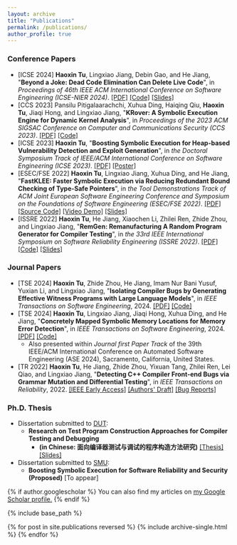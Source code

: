 ```yaml
---
layout: archive
title: "Publications"
permalink: /publications/
author_profile: true
---
```

### Conference Papers
* [ICSE 2024] **Haoxin Tu**, Lingxiao Jiang, Debin Gao, and He Jiang, "**Beyond a Joke: Dead Code Elimination Can Delete Live Code**", in *Proceedings of 46th IEEE ACM International Conference on Software Engineering (ICSE-NIER 2024)*. [[PDF]](https://haoxintu.github.io/files/icse2024-nier-camera-ready.pdf) [[Code]](https://github.com/haoxintu/Xdead) [[Slides]](https://haoxintu.github.io/files/Xdead-ICSE-NIER-slides.pdf)
 * [CCS 2023] Pansilu Pitigalaarachchi, Xuhua Ding, Haiqing Qiu, **Haoxin Tu**, Jiaqi Hong, and Lingxiao Jiang, "**KRover: A Symbolic Execution Engine for Dynamic Kernel Analysis**", in *Proceedings of the 2023 ACM SIGSAC Conference on Computer and Communications Security (CCS 2023)*. [[PDF]](https://haoxintu.github.io/files/ccs2023_krover.pdf) [[Code]](https://github.com/KRoverSystems/KRover)
 * [ICSE 2023] **Haoxin Tu**, "**Boosting Symbolic Execution for Heap-based Vulnerability Detection and Exploit Generation**", in *the Doctoral Symposium Track of IEEE/ACM International Conference on Software Engineering (ICSE 2023)*. [[PDF]](https://haoxintu.github.io/files/icse23-ds-paper.pdf) [[Poster]](https://haoxintu.github.io/files/icse23-ds-poster.pdf)
 * [ESEC/FSE 2022] **Haoxin Tu**, Lingxiao Jiang, Xuhua Ding, and He Jiang, "**FastKLEE: Faster Symbolic Execution via Reducing Redundant Bound Checking of Type-Safe Pointers**", in *the Tool Demonstrations Track of ACM Joint European Software Engineering Conference and Symposium on the Foundations of Software Engineering (ESEC/FSE 2022)*. [[PDF]](https://haoxintu.github.io/files/fse2022-FastKLEE.pdf) [[Source Code]](https://github.com/haoxintu/FastKLEE) [[Video Demo]](https://youtu.be/iLLlZD384zM) [[Slides]](https://haoxintu.github.io/files/FastKLEE-slides.pdf)
 * [ISSRE 2022] **Haoxin Tu**, He Jiang, Xiaochen Li, Zhilei Ren, Zhide Zhou, and Lingxiao Jiang, "**RemGen: Remanufacturing A Random Program Generator for Compiler Testing**", in *the 33rd IEEE International Symposium on Software Reliability Engineering (ISSRE 2022)*. [[PDF]](https://haoxintu.github.io/files/issre2022-camera-ready.pdf) [[Code]](https://github.com/haoxintu/RemCCG) [[Slides]](https://haoxintu.github.io/files/RemGen-slides.pdf)


### Journal Papers
 * [TSE 2024] **Haoxin Tu**, Zhide Zhou, He Jiang, Imam Nur Bani Yusuf, Yuxian Li, and Lingxiao Jiang, "**Isolating Compiler Bugs by Generating Effective Witness Programs with Large Language Models**", in *IEEE Transactions on Software Engineering*, 2024. [[PDF]](https://arxiv.org/pdf/2307.00593.pdf) [[Code]](https://github.com/haoxintu/LLM4CBI)
 * [TSE 2024] **Haoxin Tu**, Lingxiao Jiang, Jiaqi Hong, Xuhua Ding, and He Jiang, "**Concretely Mapped Symbolic Memory Locations for Memory Error Detection**", in *IEEE Transactions on Software Engineering*, 2024. [[PDF]](https://haoxintu.github.io/files/SymLoc_TSE2024_Just_Accepted.pdf) [[Code]](https://github.com/haoxintu/SymLoc)
     * Also presented within *Journal first Paper Track* of the 39th IEEE/ACM International Conference on Automated Software Engineering (ASE 2024), Sacramento, California, United States.
 * [TR 2022] **Haoxin Tu**, He Jiang, Zhide Zhou, Yixuan Tang, Zhilei Ren, Lei Qiao, and Lingxiao Jiang, "**Detecting C++ Compiler Front-end Bugs via Grammar Mutation and Differential Testing**", in *IEEE Transactions on Reliability*, 2022. [[IEEE Early Access]](https://ieeexplore.ieee.org/document/9777893) [[Authors' Draft]](https://haoxintu.github.io/files/tr-2022-draft.pdf) [[Bug Reports]](https://github.com/haoxintu/CCOFT/blob/main/reported-bugs.md)



### Ph.D. Thesis

 * Dissertation submitted to [DUT](https://www.dlut.edu.cn/):
   * **Research on Test Program Construction Approaches for Compiler Testing and Debugging**
     * **(in Chinese: 面向编译器测试与调试的程序构造方法研究)** [[Thesis]](https://haoxintu.github.io/files/dut_thesis.pdf) [[Slides]](https://haoxintu.github.io/files/dut_phd_thesis_defense_slides.pdf)
 * Dissertation submitted to [SMU](https://www.smu.edu.sg/):
   * **Boosting Symbolic Execution for Software Reliability and Security (Proposed)** [To appear]


{% if author.googlescholar %}
  You can also find my articles on <u><a href="{{author.googlescholar}}">my Google Scholar profile</a>.</u>
{% endif %}

{% include base_path %}

{% for post in site.publications reversed %}
  {% include archive-single.html %}
{% endfor %}
